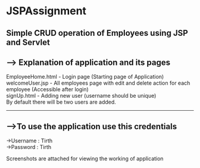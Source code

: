 # JSPAssignment
Simple CRUD operation of Employees using JSP and Servlet
------------------------------------------------------------------------------------------------------------
--> Explanation of application and its pages
------------------------------------------------------------------------------------------------------------
EmployeeHome.html - Login page (Starting page of Application)  
welcomeUser.jsp - All employees page with edit and delete action for each employee (Accessible after login)  
signUp.html - Adding new user (username should be unique)  
By default there will be two users are added.  


-------------------------------------------------------------------------------------------------------------
-->To use the application use this credentials
-------------------------------------------------------------------------------------------------------------
->Username : Tirth  
->Password : Tirth  


Screenshots are attached for viewing the working of application  
